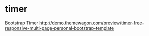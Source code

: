 # timer
Bootstrap Timer
http://demo.themewagon.com/preview/timer-free-responsive-multi-page-personal-bootstrap-template
